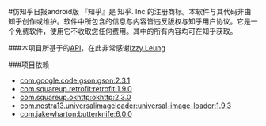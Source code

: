 #仿知乎日报android版
『知乎』是 知乎. Inc 的注册商标。本软件与其代码非由知乎创作或维护。软件中所包含的信息与内容皆违反版权与知乎用户协议。它是一个免费软件，使用它不收取您任何费用。其中的所有内容均可在知乎获取。

###本项目所基于的[API](https://github.com/izzyleung/ZhihuDailyPurify/wiki/%E7%9F%A5%E4%B9%8E%E6%97%A5%E6%8A%A5-API-%E5%88%86%E6%9E%90)，在此非常感谢[Izzy Leung](https://github.com/izzyleung)

###项目依赖
- [com.google.code.gson:gson:2.3.1](https://github.com/google/gson)
- [com.squareup.retrofit:retrofit:1.9.0](https://github.com/square/retrofit)
- [com.squareup.okhttp:okhttp:2.3.0](https://github.com/square/okhttp)
- [com.nostra13.universalimageloader:universal-image-loader:1.9.3](https://github.com/nostra13/Android-Universal-Image-Loader)
- [com.jakewharton:butterknife:6.0.0](https://github.com/JakeWharton/butterknife)